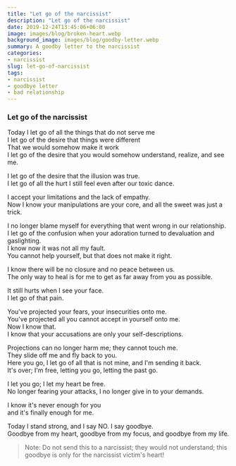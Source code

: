 ```yaml
---
title: "Let go of the narcissist"
description: "Let go of the narcissist"
date: 2019-12-24T13:45:06+06:00
image: images/blog/broken-heart.webp
background_image: images/blog/goodby-letter.webp
summary: A goodby letter to the narcissist 
categories:
- narcissist
slug: let-go-of-narcissist
tags:
- narcissist
- goodbye letter
- bad relationship
---
```

### Let go of the narcissist

Today I let go of all the things that do not serve me  
I let go of the desire that things were different         
That we would somehow make it work  
I let go of the desire that you would somehow understand, realize, and see me.


I let go of the desire that the illusion was true.  
I let go of all the hurt I still feel even after our toxic dance.

I accept your limitations and the lack of empathy.  
Now I know your manipulations are your core, and all the sweet was just a trick.

I no longer blame myself for everything that went wrong in our relationship.  
I let go of the confusion when your adoration turned to devaluation and gaslighting.  
I know now it was not all my fault.  
You cannot help yourself, but that does not make it right.

I know there will be no closure and no peace between us.  
The only way to heal is for me to get as far away from you as possible.

It still hurts when I see your face.  
I let go of that pain.

You've projected your fears, your insecurities onto me.  
You've projected all you cannot accept in yourself onto me.  
Now I know that.  
I know that your accusations are only your self-descriptions.

Projections can no longer harm me; they cannot touch me.  
They slide off me and fly back to you.  
Here you go, I let go of all that is not mine, and I'm sending it back.  
It's over; I'm free, letting you go, letting the past go.

I let you go; I let my heart be free.  
No longer fearing your attacks, I no longer give in to your demands.

I know it's never enough for you  
and it's finally enough for me.

Today I stand strong, and I say NO. I say goodbye.  
Goodbye from my heart, goodbye from my focus, and goodbye from my life.




> Note: Do not send this to a narcissist; they would not understand; this goodbye is only for the narcissist victim's heart!





